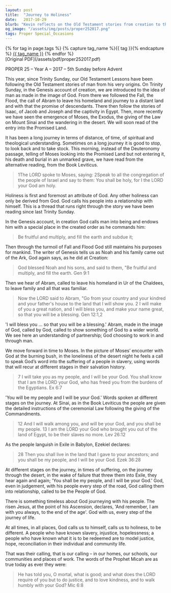 ```yaml
---
layout: post
title:  "Journey to Holiness"
date:   2017-10-29
blurb: "Kevin reflects on the Old Testament stories from creation to the entry into the Promised Land, emphasizing the theme of holiness as an attribute of God. He highlights God's call for His people to be holy and to live out justice, kindness, and humility in their lives. The sermon underscores the timeless nature of God's presence with His people through every step of life's journey."
og_image: "/assets/img/posts/proper252017.png"
tags: Proper Special_Occasions
---    
```

<div class="tag-pills">
  {% for tag in page.tags %}
    {% capture tag_name %}{{ tag }}{% endcapture %}
    <a href="{{ site.baseurl }}/tag/{{ tag_name | slugify }}" class="tag-pill">{{ tag_name }}</a>
  {% endfor %}
</div>
[Original PDF](/assets/pdf/proper252017.pdf)

PROPER 25 – Year A – 2017 – 5th Sunday before Advent

This year, since Trinity Sunday, our Old Testament Lessons have been following the Old Testament stories of man from his very origins. On Trinity Sunday, in the Genesis account of creation, we are introduced to the idea of man as made in the image of God. From there we followed the Fall, the Flood, the call of Abram to leave his homeland and journey to a distant land and with that the promise of descendants. There then follow the stories of Isaac, of Jacob and Joseph and the captivity in Egypt. Then, more recently we have seen the emergence of Moses, the Exodus, the giving of the Law on Mount Sinai and the wandering in the desert. We will soon read of the entry into the Promised Land.

It has been a long journey in terms of distance, of time, of spiritual and theological understanding. Sometimes on a long journey it is good to stop, to look back and to take stock. This morning, instead of the Deuteronomy passage, telling of Moses looking into the Promised Land but not entering it, his death and burial in an unmarked grave, we have read from the alternative reading, from the Book Leviticus.

> 1The LORD spoke to Moses, saying: 2Speak to all the congregation of the people of Israel and say to them: You shall be holy, for I the LORD your God am holy.

Holiness is first and foremost an attribute of God. Any other holiness can only be derived from God. God calls his people into a relationship with himself. This is a thread that runs right through the story we have been reading since last Trinity Sunday.

In the Genesis account, in creation God calls man into being and endows him with a special place in the created order as he commands him:

> Be fruitful and multiply, and fill the earth and subdue it;

Then through the turmoil of Fall and Flood God still maintains his purposes for mankind. The writer of Genesis tells us as Noah and his family came out of the Ark, God again says, as he did at Creation:

> God blessed Noah and his sons, and said to them, "Be fruitful and multiply, and fill the earth. Gen 9:1

Then we hear of Abram, called to leave his homeland in Ur of the Chaldees, to leave family and all that was familiar.

> Now the LORD said to Abram, "Go from your country and your kindred and your father's house to the land that I will show you. 2 I will make of you a great nation, and I will bless you, and make your name great, so that you will be a blessing. Gen 12:1,2

'I will bless you … so that you will be a blessing.' Abram, made in the image of God, called by God, called to show something of God to a wider world. We see here an understanding of partnership; God choosing to work in and through man.

We move forward in time to Moses. In the picture of Moses’ encounter with God at the burning bush, in the loneliness of the desert night he feels a call to speak God’s word into the suffering of a people in slavery, using words that will recur at different stages in their salvation history.

> 7 I will take you as my people, and I will be your God. You shall know that I am the LORD your God, who has freed you from the burdens of the Egyptians. Ex 6:7

'You will be my people and I will be your God.' Words spoken at different stages on the journey. At Sinai, as in the Book Leviticus the people are given the detailed instructions of the ceremonial Law following the giving of the Commandments.

> 12 And I will walk among you, and will be your God, and you shall be my people. 13 I am the LORD your God who brought you out of the land of Egypt, to be their slaves no more. Lev 26:12

As the people languish in Exile in Babylon, Ezekiel declares:

> 28 Then you shall live in the land that I gave to your ancestors; and you shall be my people, and I will be your God. Ezek 36:28

At different stages on the journey, in times of suffering, on the journey through the desert, in the wake of failure that threw them into Exile, they hear again and again; 'You shall be my people, and I will be your God.' God, even in judgement, with his people every step of the road, God calling them into relationship, called to be the People of God.

There is something timeless about God journeying with his people. The risen Jesus, at the point of his Ascension, declares, 'And remember, I am with you always, to the end of the age'. God with us, every step of the journey of life.

At all times, in all places, God calls us to himself, calls us to holiness, to be different. A people who have known slavery, injustice, hopelessness; a people who have known what it is to be redeemed are to model justice, hope, reconciliation in their individual and community life.

That was their calling, that is our calling – in our homes, our schools, our communities and places of work. The words of the Prophet Micah are as true today as ever they were:

> He has told you, O mortal, what is good;
and what does the LORD require of you
but to do justice, and to love kindness,
and to walk humbly with your God? Mic 6:8
